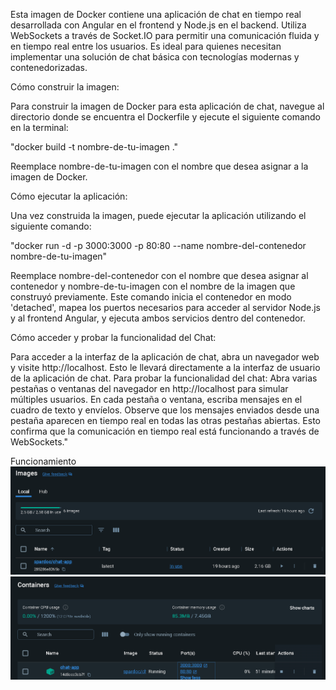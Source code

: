 Esta imagen de Docker contiene una aplicación de chat en tiempo real desarrollada con Angular en el frontend y Node.js en el backend. Utiliza WebSockets a través de Socket.IO para permitir una comunicación fluida y en tiempo real entre los usuarios. Es ideal para quienes necesitan implementar una solución de chat básica con tecnologías modernas y contenedorizadas.

Cómo construir la imagen:

Para construir la imagen de Docker para esta aplicación de chat, navegue al directorio donde se encuentra el Dockerfile y ejecute el siguiente comando en la terminal:

"docker build -t nombre-de-tu-imagen ."

Reemplace nombre-de-tu-imagen con el nombre que desea asignar a la imagen de Docker.

Cómo ejecutar la aplicación:

Una vez construida la imagen, puede ejecutar la aplicación utilizando el siguiente comando:

"docker run -d -p 3000:3000 -p 80:80 --name nombre-del-contenedor nombre-de-tu-imagen"

Reemplace nombre-del-contenedor con el nombre que desea asignar al contenedor y nombre-de-tu-imagen con el nombre de la imagen que construyó previamente. Este comando inicia el contenedor en modo 'detached', mapea los puertos necesarios para acceder al servidor Node.js y al frontend Angular, y ejecuta ambos servicios dentro del contenedor.

Cómo acceder y probar la funcionalidad del Chat:

Para acceder a la interfaz de la aplicación de chat, abra un navegador web y visite http://localhost. Esto le llevará directamente a la interfaz de usuario de la aplicación de chat. Para probar la funcionalidad del chat: Abra varias pestañas o ventanas del navegador en http://localhost para simular múltiples usuarios. En cada pestaña o ventana, escriba mensajes en el cuadro de texto y envíelos. Observe que los mensajes enviados desde una pestaña aparecen en tiempo real en todas las otras pestañas abiertas. Esto confirma que la comunicación en tiempo real está funcionando a través de WebSockets."

Funcionamiento
![Texto alternativo](img/imagen.png)
![Texto alternativo](img/contenedor.png)
